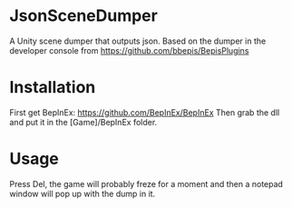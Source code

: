 # JsonSceneDumper
A Unity scene dumper that outputs json.
Based on the dumper in the developer console from https://github.com/bbepis/BepisPlugins

# Installation
First get BepInEx: https://github.com/BepInEx/BepInEx
Then grab the dll and put it in the [Game]/BepInEx folder.

# Usage
Press Del, the game will probably freze for a moment and then a notepad window will pop up with the dump in it.